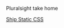Pluralsight take home

[Ship Static CSS](https://panda-css.com/docs/guides/component-library#ship-a-static-css-file)
